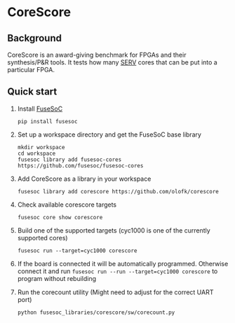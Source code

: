 # CoreScore

## Background

CoreScore is an award-giving benchmark for FPGAs and their synthesis/P&R tools. It tests how many [SERV](https://github.com/olofk/serv) cores that can be put into a particular FPGA.

## Quick start

1. Install [FuseSoC](https://github.com/olofk/fusesoc)

       pip install fusesoc

2. Set up a workspace directory and get the FuseSoC base library

       mkdir workspace
       cd workspace
       fusesoc library add fusesoc-cores https://github.com/fusesoc/fusesoc-cores

3. Add CoreScore as a library in your workspace

       fusesoc library add corescore https://github.com/olofk/corescore

4. Check available corescore targets

       fusesoc core show corescore

5. Build one of the supported targets (cyc1000 is one of the currently supported cores)

       fusesoc run --target=cyc1000 corescore

6. If the board is connected it will be automatically programmed. Otherwise connect it and run `fusesoc run --run --target=cyc1000 corescore` to program without rebuilding

7. Run the corecount utility (Might need to adjust for the correct UART port)

       python fusesoc_libraries/corescore/sw/corecount.py
